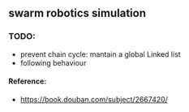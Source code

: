 ## swarm robotics simulation

### TODO:
 - prevent chain cycle: mantain a global Linked list
 - following behaviour

#### Reference:
 - <https://book.douban.com/subject/2667420/>